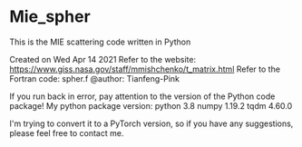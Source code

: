 # Mie_spher

This is the MIE scattering code written in Python

Created on Wed Apr 14 2021
    Refer to the website:
        https://www.giss.nasa.gov/staff/mmishchenko/t_matrix.html
    Refer to the Fortran code:
        spher.f
@author: Tianfeng-Pink

If you run back in error, pay attention to the version of the Python code package!
My python package version:
  python 3.8
  numpy 1.19.2
  tqdm 4.60.0

I'm trying to convert it to a PyTorch version, so if you have any suggestions, please feel free to contact me.
